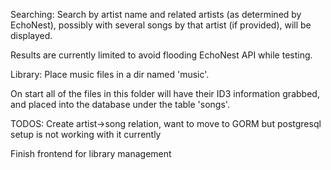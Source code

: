 Searching:
Search by artist name and related artists (as determined by EchoNest),
possibly with several songs by that artist (if provided), will be displayed.

Results are currently limited to avoid flooding EchoNest API while testing.


Library:
Place music files in a dir named 'music'.

On start all of the files in this folder will have their ID3 information
grabbed, and placed into the database under the table 'songs'.


TODOS:
Create artist->song relation, want to move to GORM but postgresql setup is not working with it currently

Finish frontend for library management